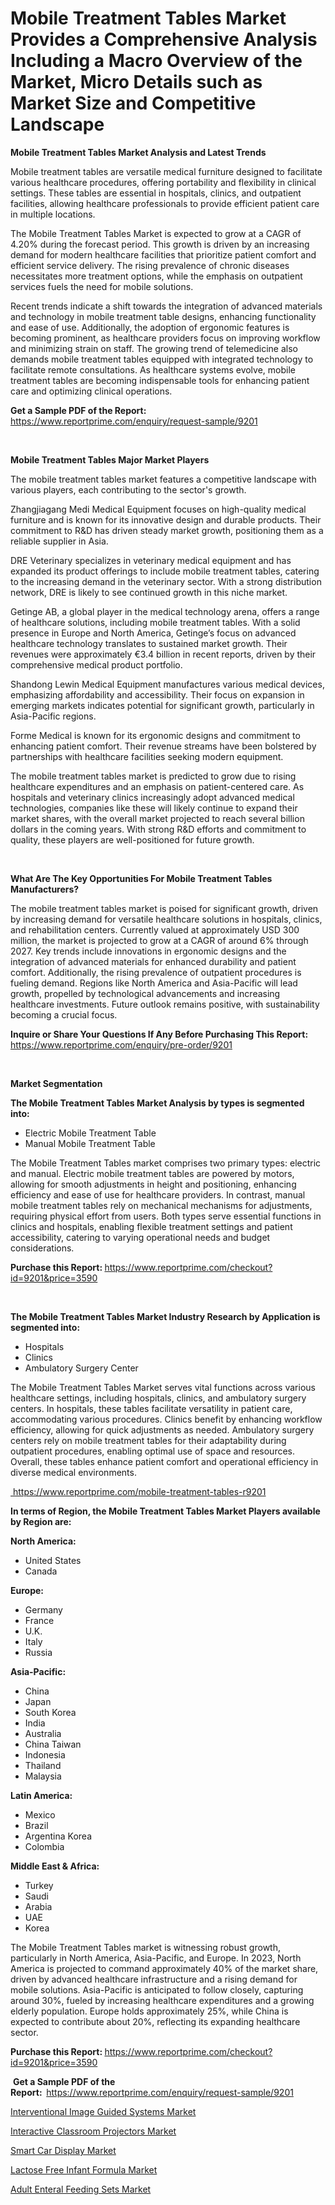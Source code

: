 <p><h1>Mobile Treatment Tables Market Provides a Comprehensive Analysis Including a Macro Overview of the Market, Micro Details such as Market Size and Competitive Landscape</h1></p><p><strong>Mobile Treatment Tables Market Analysis and Latest Trends</strong></p>
<p><p>Mobile treatment tables are versatile medical furniture designed to facilitate various healthcare procedures, offering portability and flexibility in clinical settings. These tables are essential in hospitals, clinics, and outpatient facilities, allowing healthcare professionals to provide efficient patient care in multiple locations.</p><p>The Mobile Treatment Tables Market is expected to grow at a CAGR of 4.20% during the forecast period. This growth is driven by an increasing demand for modern healthcare facilities that prioritize patient comfort and efficient service delivery. The rising prevalence of chronic diseases necessitates more treatment options, while the emphasis on outpatient services fuels the need for mobile solutions.</p><p>Recent trends indicate a shift towards the integration of advanced materials and technology in mobile treatment table designs, enhancing functionality and ease of use. Additionally, the adoption of ergonomic features is becoming prominent, as healthcare providers focus on improving workflow and minimizing strain on staff. The growing trend of telemedicine also demands mobile treatment tables equipped with integrated technology to facilitate remote consultations. As healthcare systems evolve, mobile treatment tables are becoming indispensable tools for enhancing patient care and optimizing clinical operations.</p></p>
<p><strong>Get a Sample PDF of the Report:&nbsp;</strong> <a href="https://www.reportprime.com/enquiry/request-sample/9201?utm_campaign=1876&utm_medium=2&utm_source=Github&utm_content=ia&utm_term=25122024&utm_id=mobile-treatment-tables">https://www.reportprime.com/enquiry/request-sample/9201</a></p>
<p>&nbsp;</p>
<p><strong>Mobile Treatment Tables Major Market Players</strong></p>
<p><p>The mobile treatment tables market features a competitive landscape with various players, each contributing to the sector's growth.</p><p>Zhangjiagang Medi Medical Equipment focuses on high-quality medical furniture and is known for its innovative design and durable products. Their commitment to R&D has driven steady market growth, positioning them as a reliable supplier in Asia.</p><p>DRE Veterinary specializes in veterinary medical equipment and has expanded its product offerings to include mobile treatment tables, catering to the increasing demand in the veterinary sector. With a strong distribution network, DRE is likely to see continued growth in this niche market.</p><p>Getinge AB, a global player in the medical technology arena, offers a range of healthcare solutions, including mobile treatment tables. With a solid presence in Europe and North America, Getinge’s focus on advanced healthcare technology translates to sustained market growth. Their revenues were approximately €3.4 billion in recent reports, driven by their comprehensive medical product portfolio.</p><p>Shandong Lewin Medical Equipment manufactures various medical devices, emphasizing affordability and accessibility. Their focus on expansion in emerging markets indicates potential for significant growth, particularly in Asia-Pacific regions.</p><p>Forme Medical is known for its ergonomic designs and commitment to enhancing patient comfort. Their revenue streams have been bolstered by partnerships with healthcare facilities seeking modern equipment.</p><p>The mobile treatment tables market is predicted to grow due to rising healthcare expenditures and an emphasis on patient-centered care. As hospitals and veterinary clinics increasingly adopt advanced medical technologies, companies like these will likely continue to expand their market shares, with the overall market projected to reach several billion dollars in the coming years. With strong R&D efforts and commitment to quality, these players are well-positioned for future growth.</p></p>
<p>&nbsp;</p>
<p><strong>What Are The Key Opportunities For Mobile Treatment Tables Manufacturers?</strong></p>
<p><p>The mobile treatment tables market is poised for significant growth, driven by increasing demand for versatile healthcare solutions in hospitals, clinics, and rehabilitation centers. Currently valued at approximately USD 300 million, the market is projected to grow at a CAGR of around 6% through 2027. Key trends include innovations in ergonomic designs and the integration of advanced materials for enhanced durability and patient comfort. Additionally, the rising prevalence of outpatient procedures is fueling demand. Regions like North America and Asia-Pacific will lead growth, propelled by technological advancements and increasing healthcare investments. Future outlook remains positive, with sustainability becoming a crucial focus.</p></p>
<p><strong>Inquire or Share Your Questions If Any Before Purchasing This Report:</strong> <a href="https://www.reportprime.com/enquiry/pre-order/9201?utm_campaign=1876&utm_medium=2&utm_source=Github&utm_content=ia&utm_term=25122024&utm_id=mobile-treatment-tables">https://www.reportprime.com/enquiry/pre-order/9201</a></p>
<p>&nbsp;</p>
<p><strong>Market Segmentation</strong></p>
<p><strong>The Mobile Treatment Tables Market Analysis by types is segmented into:</strong></p>
<p><ul><li>Electric Mobile Treatment Table</li><li>Manual Mobile Treatment Table</li></ul></p>
<p><p>The Mobile Treatment Tables market comprises two primary types: electric and manual. Electric mobile treatment tables are powered by motors, allowing for smooth adjustments in height and positioning, enhancing efficiency and ease of use for healthcare providers. In contrast, manual mobile treatment tables rely on mechanical mechanisms for adjustments, requiring physical effort from users. Both types serve essential functions in clinics and hospitals, enabling flexible treatment settings and patient accessibility, catering to varying operational needs and budget considerations.</p></p>
<p><strong>Purchase this Report:&nbsp;</strong><a href="https://www.reportprime.com/checkout?id=9201&price=3590&utm_campaign=1876&utm_medium=2&utm_source=Github&utm_content=ia&utm_term=25122024&utm_id=mobile-treatment-tables">https://www.reportprime.com/checkout?id=9201&price=3590</a></p>
<p>&nbsp;</p>
<p><strong>The Mobile Treatment Tables Market Industry Research by Application is segmented into:</strong></p>
<p><ul><li>Hospitals</li><li>Clinics</li><li>Ambulatory Surgery Center</li></ul></p>
<p><p>The Mobile Treatment Tables Market serves vital functions across various healthcare settings, including hospitals, clinics, and ambulatory surgery centers. In hospitals, these tables facilitate versatility in patient care, accommodating various procedures. Clinics benefit by enhancing workflow efficiency, allowing for quick adjustments as needed. Ambulatory surgery centers rely on mobile treatment tables for their adaptability during outpatient procedures, enabling optimal use of space and resources. Overall, these tables enhance patient comfort and operational efficiency in diverse medical environments.</p></p>
<p><a href="https://www.reportprime.com/mobile-treatment-tables-r9201?utm_campaign=1876&utm_medium=2&utm_source=Github&utm_content=ia&utm_term=25122024&utm_id=mobile-treatment-tables">&nbsp;https://www.reportprime.com/mobile-treatment-tables-r9201</a></p>
<p><strong>In terms of Region, the Mobile Treatment Tables Market Players available by Region are:</strong></p>
<p>
    <p> <strong> North America: </strong>
        <ul>
            <li>United States</li>
            <li>Canada</li>
        </ul>
        </p> 
    <p> <strong> Europe: </strong>
        <ul>
            <li>Germany</li>
            <li>France</li>
            <li>U.K.</li>
            <li>Italy</li>
            <li>Russia</li>
        </ul>
        </p> 
    <p> <strong> Asia-Pacific: </strong>
        <ul>
            <li>China</li>
            <li>Japan</li>
            <li>South Korea</li>
            <li>India</li>
            <li>Australia</li>
            <li>China Taiwan</li>
            <li>Indonesia</li>
            <li>Thailand</li>
            <li>Malaysia</li>
        </ul>
        </p> 
    <p> <strong> Latin America: </strong>
        <ul>
            <li>Mexico</li>
            <li>Brazil</li>
            <li>Argentina Korea</li>
            <li>Colombia</li>
        </ul>
        </p> 
    <p> <strong> Middle East & Africa: </strong>
        <ul>
            <li>Turkey</li>
            <li>Saudi</li>
            <li>Arabia</li>
            <li>UAE</li>
            <li>Korea</li>
        </ul>
    </p>
    </p>
<p><p>The Mobile Treatment Tables market is witnessing robust growth, particularly in North America, Asia-Pacific, and Europe. In 2023, North America is projected to command approximately 40% of the market share, driven by advanced healthcare infrastructure and a rising demand for mobile solutions. Asia-Pacific is anticipated to follow closely, capturing around 30%, fueled by increasing healthcare expenditures and a growing elderly population. Europe holds approximately 25%, while China is expected to contribute about 20%, reflecting its expanding healthcare sector.</p></p>
<p><strong>Purchase this Report: </strong><a href="https://www.reportprime.com/checkout?id=9201&price=3590&utm_campaign=1876&utm_medium=2&utm_source=Github&utm_content=ia&utm_term=25122024&utm_id=mobile-treatment-tables">https://www.reportprime.com/checkout?id=9201&price=3590</a></p>
<p>&nbsp;<strong>Get a Sample PDF of the Report:&nbsp;&nbsp;</strong><a href="https://www.reportprime.com/enquiry/request-sample/9201?utm_campaign=1876&utm_medium=2&utm_source=Github&utm_content=ia&utm_term=25122024&utm_id=mobile-treatment-tables">https://www.reportprime.com/enquiry/request-sample/9201</a></p>
<p><strong></strong></p>
<p><p><a href="https://github.com/raffadongraffadong/Market-Research-Report-List-1/blob/main/interventional-image-guided-systems-market.md?utm_campaign=1876&utm_medium=2&utm_source=Github&utm_content=ia&utm_term=25122024&utm_id=mobile-treatment-tables">Interventional Image Guided Systems Market</a></p><p><a href="https://www.linkedin.com/pulse/interactive-classroom-projectors-mosaic-piecing-together-global-b8chf?utm_campaign=1876&utm_medium=2&utm_source=Github&utm_content=ia&utm_term=25122024&utm_id=mobile-treatment-tables">Interactive Classroom Projectors Market</a></p><p><a href="https://www.linkedin.com/pulse/navigating-smart-car-display-market-incorporating-trends-size-kh50f?utm_campaign=1876&utm_medium=2&utm_source=Github&utm_content=ia&utm_term=25122024&utm_id=mobile-treatment-tables">Smart Car Display Market</a></p><p><a href="https://www.linkedin.com/pulse/growth-opportunities-lactose-free-infant-formula-market-industry-avw9e?utm_campaign=1876&utm_medium=2&utm_source=Github&utm_content=ia&utm_term=25122024&utm_id=mobile-treatment-tables">Lactose Free Infant Formula Market</a></p><p><a href="https://github.com/dolorespeddico90/Market-Research-Report-List-1/blob/main/adult-enteral-feeding-sets-market.md?utm_campaign=1876&utm_medium=2&utm_source=Github&utm_content=ia&utm_term=25122024&utm_id=mobile-treatment-tables">Adult Enteral Feeding Sets Market</a></p></p>